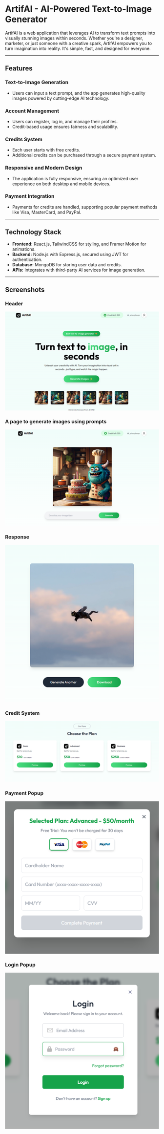 # ArtifAI - AI-Powered Text-to-Image Generator

ArtifAI is a web application that leverages AI to transform text prompts into visually stunning images within seconds. Whether you're a designer, marketer, or just someone with a creative spark, ArtifAI empowers you to turn imagination into reality. It's simple, fast, and designed for everyone.

---

## Features

### Text-to-Image Generation
- Users can input a text prompt, and the app generates high-quality images powered by cutting-edge AI technology.

### Account Management
- Users can register, log in, and manage their profiles.
- Credit-based usage ensures fairness and scalability.

### Credits System
- Each user starts with free credits.
- Additional credits can be purchased through a secure payment system.

### Responsive and Modern Design
- The application is fully responsive, ensuring an optimized user experience on both desktop and mobile devices.

### Payment Integration
- Payments for credits are handled, supporting popular payment methods like Visa, MasterCard, and PayPal.

---

## Technology Stack

- **Frontend:** React.js, TailwindCSS for styling, and Framer Motion for animations.
- **Backend:** Node.js with Express.js, secured using JWT for authentication.
- **Database:** MongoDB for storing user data and credits.
- **APIs:** Integrates with third-party AI services for image generation.

---

## Screenshots

### Header
![Header](./screenshots/header.png "Header Screenshot")

### A page to generate images using prompts
![Page for prompt](./screenshots/generate_page.png "A page to generate images using prompts")

### Response
![Response](./screenshots/image_resp.png "Response")

### Credit System
![Credit System](./screenshots/subscription_page.png "Credit System")

### Payment Popup
![Payment Popup](./screenshots/payment_popup.png "Payment Popup")

### Login Popup
![Login Popup](./screenshots/login_page.png "Login Popup")


